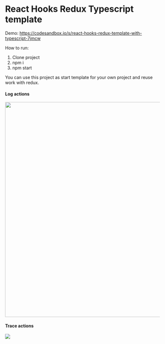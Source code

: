 # React Hooks Redux Typescript template
Demo: https://codesandbox.io/s/react-hooks-redux-template-with-typescript-7jmcw

How to run:
1. Clone project
2. npm i
3. npm start

You can use this project as start template for your own project and reuse work with redux.

#### Log actions
<img src='https://i.ibb.co/41vRj9V/screenshot-382.png' width='700'/>

#### Trace actions
<img src='https://i.ibb.co/W2ZknxL/screenshot-381.png'/>
